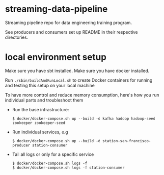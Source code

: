 # streaming-data-pipeline
Streaming pipeline repo for data engineering training program.

See producers and consumers set up README in their respective directories.

# local environment setup
Make sure you have sbt installed.
Make sure you have docker installed.

Run `./sbin/buildAndRunLocal.sh` to create Docker containers for running and testing this setup on your local machine

To have more control and reduce memory consumption, here's how you run individual parts and troubleshoot them

* Run the base infrastructure:
  ```
  $ docker/docker-compose.sh up --build -d kafka hadoop hadoop-seed zookeeper zookeeper-seed
  ```
* Run individual services, e.g 
  ```
  $ docker/docker-compose.sh up --build -d station-san-francisco-producer station-consumer
  ```
* Tail all logs or only for a specific service
  ```
  $ docker/docker-compose.sh logs -f
  $ docker/docker-compose.sh logs -f station-consumer
  ```
